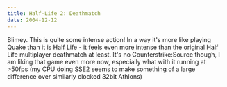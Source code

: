 ```yaml
---
title: Half-Life 2: Deathmatch
date: 2004-12-12
---
```


Blimey. This is quite some intense action!
In a way it's more like playing Quake than it is Half Life - it feels even more intense than the original Half Life multiplayer deathmatch at least.
It's no Counterstrike:Source though, I am liking that game even more now, especially what with it running at &gt;50fps (my CPU doing SSE2 seems to make something of a large difference over similarly clocked 32bit Athlons)
